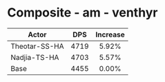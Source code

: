 # Composite - am - venthyr
| Actor | DPS | Increase |
|---|:---:|:---:|
|Theotar-SS-HA|4719|5.92%|
|Nadjia-TS-HA|4703|5.57%|
|Base|4455|0.00%|
